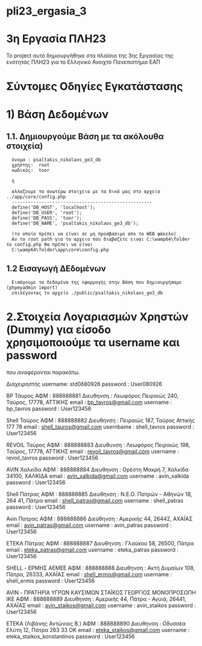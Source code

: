 # pli23_ergasia_3
# 3η Εργασία ΠΛΗ23
Το project αυτο δημιουργήθηκε στα πλαίσια της 3ης Εργασίας της ενότητάς ΠΛΗ23 για το Ελληνικό Ανοιχτό Πανεπιστήμιο ΕΑΠ 
# Σύντομες Οδηγίες Εγκατάστασης

# 1) Βάση Δεδομένων  

  1.1. Δημιουργούμε Βάση με τα ακόλουθα στοιχεία)
  --------------------------------------------------------
      όνομα : psaltakis_nikolaos_ge3_db
      χρήστης: 	root
      κωδικός: 	toor

      ή

      αλλαζουμε τα ανωτέρω στοιχεια με τα δικά μας στο αρχειο  ../app/core/config.php
      ----------------------------------------------------
      define('DB_HOST', 'localhost');
      define('DB_USER', 'root');
      define('DB_PASS', 'toor');
      define('DB_NAME', 'psaltakis_nikolaos_ge3_db');

      (το οποίο πρέπει να είναι σε μη προσβασιμο απο το WEB φάκελο)
      Αν το root path για το αρχειο που διαβαζετε ειναι C:\wamp64\folder το config.php θα πρέπει να είναι 
      C:\wamp64\folder\app\core\config.php


  1.2 Εισαγωγή ΔΕδομένων
  --------------------------------------------------------
      Εισάγουμε τα δεδομένα της εφαρμογής στην Βάση που δημιουργήσαμε (phpmyadmin import)
      επιλέγοντας το αρχείο ./public/psaltakis_nikolaos_ge3_db


# 2.Στοιχεία Λογαριασμών Χρηστών (Dummy) για είσοδο χρησιμοποιούμε τα username και password 
που αναφέρονται παρακάτω.

Διαχειρηστής
username: std0δ80926
password : User080926

BP Τάυρος
ΑΦΜ : 888888881
Διευθηνση : Λεωφόρος Πειραιώς 240, Ταύρος, 17778, ΑΤΤΙΚΗΣ
email : bp_tavros@gmail.com
username : bp_tavros
password : User123456

Shell Ταύρος
ΑΦΜ : 888888882
Διευθηνση : Πειραιώς 187, Ταύρος Αττικής 177 78
email : shell_tauros@gmail.com
usernbame : shell_tavros
password : User123456

REVOIL Ταύρος
ΑΦΜ : 888888883
Διευθυνση : Λεωφόρος Πειραιώς 198, Ταύρος, 17778, ΑΤΤΙΚΗΣ
email : revoil_tavros@gmail.com
username : revoil_tavros
password : User123456

AVIN Χαλκίδα
ΑΦΜ : 888888884
Διευθηνση : Ορέστη Μακρή 7, Χαλκίδα 34100, ΧΑΛΚΙΔΑ
email : avin_xalkida@gmail.com
username : avin_xalkida
password : User123456

Shell Πάτρας
ΑΦΜ : 888888885
Διευθηνση : Ν.Ε.Ο. Πατρών - Αθηνών 18, 264 41, Πάτρα
email : shell_patras@gmail.com
username : shell_patras
password : User123456

Avin Πατρας
ΑΦΜ : 888888886
Διεύθηνση : Αμερικής 44, 26442, ΑΧΑΪΑΣ
email : avin_patras@gmail.com
username : avin_patras
password : User123456

ETEKA Πάτρας
ΑΦΜ : 888888887 
Διευθηνση : Γλαύκου 58, 26500, Πάτρα
email : eteka_patras@gmail.com
username : eteka_patras
password : User123456

SHELL - ΕΡΜΗΣ ΑΕΜΕΕ
ΑΦΜ : 888888888
Διευθηνση : Ακτή Δυμαίων 108, Πάτρα, 26333, ΑΧΑΪΑΣ
email : shell_ermis@gmail.com
username : shell_ermis
password : User123456


AVIN - ΠΡΑΤΗΡΙΑ ΥΓΡΩΝ ΚΑΥΣΙΜΩΝ ΣΤΑΪΚΟΣ ΓΕΩΡΓΙΟΣ ΜΟΝΟΠΡΟΣΩΠΗ ΙΚΕ
ΑΦΜ : 888888889
Διευθηνση : Αμερικής 44, Πάτρα - Αγυιά, 26441, ΑΧΑΪΑΣ
email : avin_staikos@gmail.com
username : avin_staikos
password : User123456

ΕΤΕΚΑ (Λιβάνης Αντώνιος Β.)
ΑΦΜ : 888888890
Διευθηνση : Οδυσσέα Ελύτη 12, Πάτρα 263 33 ΟΚ
email : eteka_staikos@gmail.com
username : eteka_staikos_konstantinos
password : User123456
